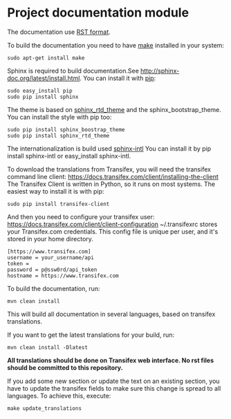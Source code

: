 # Project documentation module

The documentation use [RST format](http://sphinx-doc.org/rest.html).

To build the documentation you need to have [make](https://www.gnu.org/software/make/) installed in your system:
```
sudo apt-get install make
```

Sphinx is required to build documentation.See http://sphinx-doc.org/latest/install.html.
You can install it with [pip](https://pip.pypa.io/en/stable/installing/):
```
sudo easy_install pip
sudo pip install sphinx
```

The theme is based on [sphinx_rtd_theme](https://github.com/snide/sphinx_rtd_theme) and the sphinx_bootstrap_theme.
You can install the style with pip too:
```
sudo pip install sphinx_boostrap_theme
sudo pip install sphinx_rtd_theme
```

The internationalization is build used [sphinx-intl](http://www.sphinx-doc.org/es/stable/intl.html)
You can install it by pip install sphinx-intl or easy_install sphinx-intl.

To download the translations from Transifex, you will need the transifex command line client:
https://docs.transifex.com/client/installing-the-client
The Transifex Client is written in Python, so it runs on most systems. The easiest way to install it is with pip:

```
sudo pip install transifex-client
```
And then you need to configure your transifex user:
https://docs.transifex.com/client/client-configuration
~/.transifexrc stores your Transifex.com credentials. This config file is unique per user, and it's stored in your home directory.

```
[https://www.transifex.com]
username = your_username/api
token =
password = p@ssw0rd/api_token
hostname = https://www.transifex.com
```

To build the documentation, run:

```
mvn clean install
```

This will build all documentation in several languages, based on transifex translations.

If you want to get the latest translations for your build, run:

```
mvn clean install -Dlatest
```

**All translations should be done on Transifex web interface. No rst files should be committed to this repository.**

If you add some new section or update the text on an existing section, you have to update the transifex fields to make sure this change is spread to all languages. To achieve this, execute:

```
make update_translations
```
